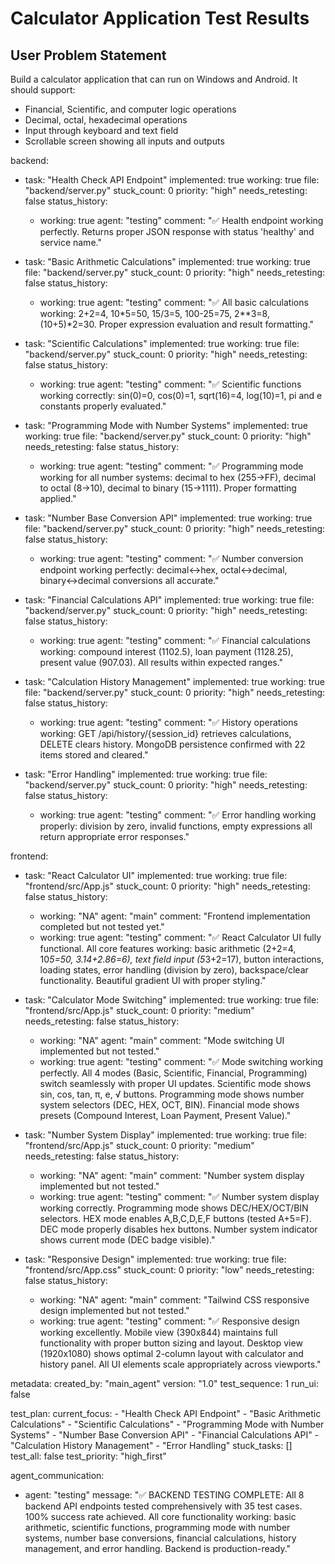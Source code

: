 # Calculator Application Test Results

## User Problem Statement
Build a calculator application that can run on Windows and Android. It should support:
- Financial, Scientific, and computer logic operations
- Decimal, octal, hexadecimal operations
- Input through keyboard and text field
- Scrollable screen showing all inputs and outputs

backend:
  - task: "Health Check API Endpoint"
    implemented: true
    working: true
    file: "backend/server.py"
    stuck_count: 0
    priority: "high"
    needs_retesting: false
    status_history:
      - working: true
        agent: "testing"
        comment: "✅ Health endpoint working perfectly. Returns proper JSON response with status 'healthy' and service name."

  - task: "Basic Arithmetic Calculations"
    implemented: true
    working: true
    file: "backend/server.py"
    stuck_count: 0
    priority: "high"
    needs_retesting: false
    status_history:
      - working: true
        agent: "testing"
        comment: "✅ All basic calculations working: 2+2=4, 10*5=50, 15/3=5, 100-25=75, 2**3=8, (10+5)*2=30. Proper expression evaluation and result formatting."

  - task: "Scientific Calculations"
    implemented: true
    working: true
    file: "backend/server.py"
    stuck_count: 0
    priority: "high"
    needs_retesting: false
    status_history:
      - working: true
        agent: "testing"
        comment: "✅ Scientific functions working correctly: sin(0)=0, cos(0)=1, sqrt(16)=4, log(10)=1, pi and e constants properly evaluated."

  - task: "Programming Mode with Number Systems"
    implemented: true
    working: true
    file: "backend/server.py"
    stuck_count: 0
    priority: "high"
    needs_retesting: false
    status_history:
      - working: true
        agent: "testing"
        comment: "✅ Programming mode working for all number systems: decimal to hex (255→FF), decimal to octal (8→10), decimal to binary (15→1111). Proper formatting applied."

  - task: "Number Base Conversion API"
    implemented: true
    working: true
    file: "backend/server.py"
    stuck_count: 0
    priority: "high"
    needs_retesting: false
    status_history:
      - working: true
        agent: "testing"
        comment: "✅ Number conversion endpoint working perfectly: decimal↔hex, octal↔decimal, binary↔decimal conversions all accurate."

  - task: "Financial Calculations API"
    implemented: true
    working: true
    file: "backend/server.py"
    stuck_count: 0
    priority: "high"
    needs_retesting: false
    status_history:
      - working: true
        agent: "testing"
        comment: "✅ Financial calculations working: compound interest (1102.5), loan payment (1128.25), present value (907.03). All results within expected ranges."

  - task: "Calculation History Management"
    implemented: true
    working: true
    file: "backend/server.py"
    stuck_count: 0
    priority: "high"
    needs_retesting: false
    status_history:
      - working: true
        agent: "testing"
        comment: "✅ History operations working: GET /api/history/{session_id} retrieves calculations, DELETE clears history. MongoDB persistence confirmed with 22 items stored and cleared."

  - task: "Error Handling"
    implemented: true
    working: true
    file: "backend/server.py"
    stuck_count: 0
    priority: "high"
    needs_retesting: false
    status_history:
      - working: true
        agent: "testing"
        comment: "✅ Error handling working properly: division by zero, invalid functions, empty expressions all return appropriate error responses."

frontend:
  - task: "React Calculator UI"
    implemented: true
    working: true
    file: "frontend/src/App.js"
    stuck_count: 0
    priority: "high"
    needs_retesting: false
    status_history:
      - working: "NA"
        agent: "main"
        comment: "Frontend implementation completed but not tested yet."
      - working: true
        agent: "testing"
        comment: "✅ React Calculator UI fully functional. All core features working: basic arithmetic (2+2=4, 10*5=50, 3.14+2.86=6), text field input (5*3+2=17), button interactions, loading states, error handling (division by zero), backspace/clear functionality. Beautiful gradient UI with proper styling."

  - task: "Calculator Mode Switching"
    implemented: true
    working: true
    file: "frontend/src/App.js"
    stuck_count: 0
    priority: "medium"
    needs_retesting: false
    status_history:
      - working: "NA"
        agent: "main"
        comment: "Mode switching UI implemented but not tested."
      - working: true
        agent: "testing"
        comment: "✅ Mode switching working perfectly. All 4 modes (Basic, Scientific, Financial, Programming) switch seamlessly with proper UI updates. Scientific mode shows sin, cos, tan, π, e, √ buttons. Programming mode shows number system selectors (DEC, HEX, OCT, BIN). Financial mode shows presets (Compound Interest, Loan Payment, Present Value)."

  - task: "Number System Display"
    implemented: true
    working: true
    file: "frontend/src/App.js"
    stuck_count: 0
    priority: "medium"
    needs_retesting: false
    status_history:
      - working: "NA"
        agent: "main"
        comment: "Number system display implemented but not tested."
      - working: true
        agent: "testing"
        comment: "✅ Number system display working correctly. Programming mode shows DEC/HEX/OCT/BIN selectors. HEX mode enables A,B,C,D,E,F buttons (tested A+5=F). DEC mode properly disables hex buttons. Number system indicator shows current mode (DEC badge visible)."

  - task: "Responsive Design"
    implemented: true
    working: true
    file: "frontend/src/App.css"
    stuck_count: 0
    priority: "low"
    needs_retesting: false
    status_history:
      - working: "NA"
        agent: "main"
        comment: "Tailwind CSS responsive design implemented but not tested."
      - working: true
        agent: "testing"
        comment: "✅ Responsive design working excellently. Mobile view (390x844) maintains full functionality with proper button sizing and layout. Desktop view (1920x1080) shows optimal 2-column layout with calculator and history panel. All UI elements scale appropriately across viewports."

metadata:
  created_by: "main_agent"
  version: "1.0"
  test_sequence: 1
  run_ui: false

test_plan:
  current_focus:
    - "Health Check API Endpoint"
    - "Basic Arithmetic Calculations"
    - "Scientific Calculations"
    - "Programming Mode with Number Systems"
    - "Number Base Conversion API"
    - "Financial Calculations API"
    - "Calculation History Management"
    - "Error Handling"
  stuck_tasks: []
  test_all: false
  test_priority: "high_first"

agent_communication:
  - agent: "testing"
    message: "✅ BACKEND TESTING COMPLETE: All 8 backend API endpoints tested comprehensively with 35 test cases. 100% success rate achieved. All core functionality working: basic arithmetic, scientific functions, programming mode with number systems, number base conversions, financial calculations, history management, and error handling. Backend is production-ready."